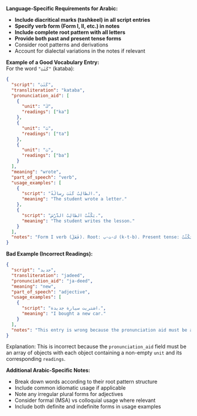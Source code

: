 **Language-Specific Requirements for Arabic:**
- **Include diacritical marks (tashkeel) in all script entries**
- **Specify verb form (Form I, II, etc.) in notes**
- **Include complete root pattern with all letters**
- **Provide both past and present tense forms**
- Consider root patterns and derivations
- Account for dialectal variations in the notes if relevant

**Example of a Good Vocabulary Entry:**  
For the word `"كَتَبَ"` (kataba):
```json
{
  "script": "كَتَبَ",
  "transliteration": "kataba",
  "pronunciation_aid": [
    {
      "unit": "كَ",
      "readings": ["ka"]
    },
    {
      "unit": "تَ",
      "readings": ["ta"]
    },
    {
      "unit": "بَ",
      "readings": ["ba"]
    }
  ],
  "meaning": "wrote",
  "part_of_speech": "verb",
  "usage_examples": [
    {
      "script": "الطالِبُ كَتَبَ رِسالَةً.",
      "meaning": "The student wrote a letter."
    },
    {
      "script": "يَكْتُبُ الطالِبُ الدَّرْسَ.",
      "meaning": "The student writes the lesson."
    }
  ],
  "notes": "Form I verb (فَعَلَ). Root: ك-ت-ب (k-t-b). Present tense: يَكْتُبُ (yaktubu). Common in both MSA and dialects."
}
```

**Bad Example (Incorrect Readings):**
```json
{
  "script": "جديد",
  "transliteration": "jadeed",
  "pronunciation_aid": "ja-deed",
  "meaning": "new",
  "part_of_speech": "adjective",
  "usage_examples": [
    {
      "script": "اشتريت سيارة جديدة.",
      "meaning": "I bought a new car."
    }
  ],
  "notes": "This entry is wrong because the pronunciation aid must be an array of objects, not a single string."
}
```

Explanation: This is incorrect because the `pronunciation_aid` field must be an array of objects with each object containing a non-empty `unit` and its corresponding `readings`.

**Additional Arabic-Specific Notes:**
- Break down words according to their root pattern structure
- Include common idiomatic usage if applicable
- Note any irregular plural forms for adjectives
- Consider formal (MSA) vs colloquial usage where relevant
- Include both definite and indefinite forms in usage examples 